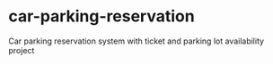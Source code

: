 # car-parking-reservation
Car parking reservation system with ticket and parking lot availability project
